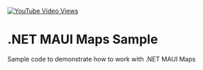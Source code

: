[![YouTube Video Views](https://img.shields.io/youtube/views/pjPou4xKrQo?style=social)](https://www.youtube.com/watch?v=pjPou4xKrQo&list=PLfbOp004UaYWu-meDkRN6_Y1verl96npI)

# .NET MAUI Maps Sample
Sample code to demonstrate how to work with .NET MAUI Maps
